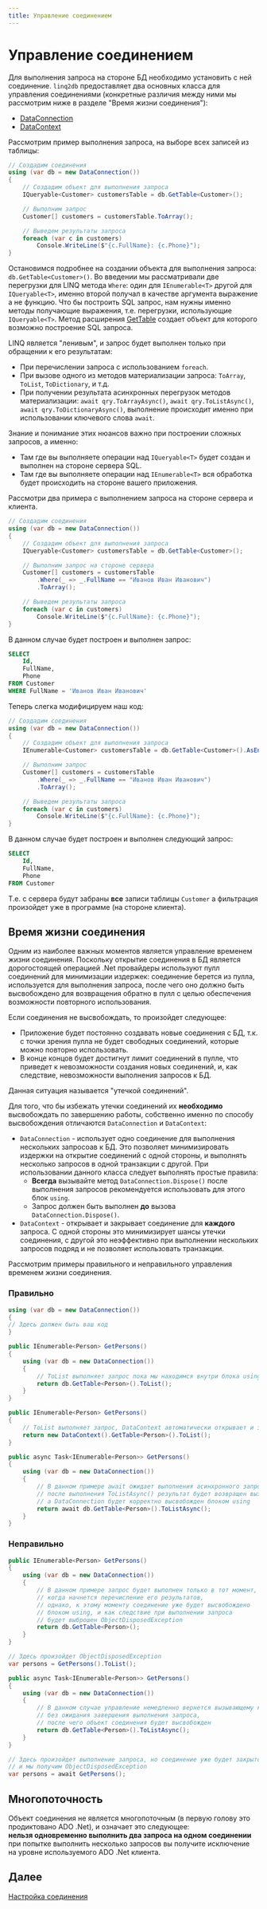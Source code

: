 ```yaml
---
title: Управление соединением
---
```


# Управление соединением

Для выполнения запроса на стороне БД необходимо установить с ней соединение. `linq2db` предоставляет два основных класса для управления соединениями (конкретные различия между ними мы рассмотрим ниже в разделе "Время жизни соединения"):

* [DataConnection](https://linq2db.github.io/api/LinqToDB.Data.DataConnection.html)
* [DataContext](https://linq2db.github.io/api/LinqToDB.DataContext.html)

Рассмотрим пример выполнения запроса, на выборе всех записей из таблицы:

```cs
// Создадим соединения
using (var db = new DataConnection())
{
    // Создадим объект для выполнения запроса
    IQueryable<Customer> customersTable = db.GetTable<Customer>();

    // Выполним запрос
    Customer[] customers = customersTable.ToArray();

    // Выведем результаты запроса
    foreach (var c in customers)
        Console.WriteLine($"{c.FullName}: {c.Phone}");
}
```

Остановимся подробнее на создании объекта для выполнения запроса: `db.GetTable<Customer>()`. Во введении мы рассматривали две перегрузки для LINQ метода `Where`: один для `IEnumerable<T>` другой для `IQueryable<T>`, именно второй получал в качестве аргумента выражение а не функцию. Что бы построить SQL запрос, нам нужны именно методы получающие выражения, т.е. перегрузки, использующие `IQueryable<T>`. Метод расширения [GetTable](https://linq2db.github.io/api/LinqToDB.DataExtensions.html#LinqToDB_DataExtensions_GetTable__1_LinqToDB_IDataContext_) создает объект для которого возможно построение SQL запроса.

LINQ является "ленивым", и запрос будет выполнен только при обращении к его результатам:

* При перечислении запроса с использованием `foreach`.
* При вызове одного из методов материализации запроса: `ToArray`, `ToList`, `ToDictionary`, и т.д.
* При получении результата асинхронных перегрузок методов материализации: `await qry.ToArrayAsync()`, `await qry.ToListAsync()`, `await qry.ToDictionaryAsync()`, выполнение происходит именно при использовании ключевого слова `await`.

Знание и понимание этих нюансов важно при построении сложных запросов, а именно:

* Там где вы выполняете операции над `IQueryable<T>` будет создан и выполнен на стороне сервера SQL.
* Там где вы выполняете операции над `IEnumerable<T>` вся обработка будет происходить на стороне вашего приложения.

Рассмотри два примера с выполнением запроса на стороне сервера и клиента.

```cs
// Создадим соединения
using (var db = new DataConnection())
{
    // Создадим объект для выполнения запроса
    IQueryable<Customer> customersTable = db.GetTable<Customer>();

    // Выполним запрос на стороне сервера
    Customer[] customers = customersTable
        .Where(_ => _.FullName == "Иванов Иван Иванович")
        .ToArray();

    // Выведем результаты запроса
    foreach (var c in customers)
        Console.WriteLine($"{c.FullName}: {c.Phone}");
}
```

В данном случае будет построен и выполнен запрос:

```sql
SELECT
    Id,
    FullName,
    Phone
FROM Customer
WHERE FullName = 'Иванов Иван Иванович'
```

Теперь слегка модифицируем наш код:

```cs
// Создадим соединения
using (var db = new DataConnection())
{
    // Создадим объект для выполнения запроса
    IEnumerable<Customer> customersTable = db.GetTable<Customer>().AsEnumerable();

    // Выполним запрос
    Customer[] customers = customersTable
        .Where(_ => _.FullName == "Иванов Иван Иванович")
        .ToArray();

    // Выведем результаты запроса
    foreach (var c in customers)
        Console.WriteLine($"{c.FullName}: {c.Phone}");
}
```

В данном случае будет построен и выполнен следующий запрос:
```sql
SELECT
    Id,
    FullName,
    Phone
FROM Customer
```

Т.е. с сервера будут забраны **все** записи таблицы `Customer` а фильтрация произойдет уже в программе (на стороне клиента).

## Время жизни соединения

Одним из наиболее важных моментов является управление временем жизни соединения. Поскольку открытие соединения в БД является дорогостоящей операцией .Net провайдеры используют пулл соединений для минимизации издержек: соединение берется из пулла, используется для выполнения запроса, после чего оно должно быть высвобождено для возвращения обратно в пулл с целью обеспечения возможности повторного использования.

Если соединения не высвобождать, то произойдет следующее:

* Приложение будет постоянно создавать новые соединения с БД, т.к. с точки зрения пулла не будет свободных соединений, которые можно повторно использовать.
* В конце концов будет достигнут лимит соединений в пулле, что приведет к невозможности создания новых соединений, и, как следствие, невозможности выполнения запросов к БД.

Данная ситуация называется "утечкой соединений".

Для того, что бы избежать утечки соединений их **необходимо** высвобождать по завершению работы, собственно именно по способу высвобождения отличаются `DataConnection` и `DataContext`:

* `DataConnection` - использует одно соединение для выполнения нескольких запросоав к БД. Это позволяет минимизировать издержки на открытие соединений с одной стороны, и выполнять несколько запросов в одной транзакции с другой. При использовании данного класса следует выполнять простые правила:
  * **Всегда** вызывайте метод `DataConnection.Dispose()` после выполнения запросов рекомендуется использовать для этого блок `using`.
  * Запрос должен быть выполнен **до** вызова `DataConnection.Dispose()`.
* `DataContext` - открывает и закрывает соединение для **каждого** запроса. С одной стороны это минимизирует шансы утечки соединения, с другой это неэффективно при выполнении нескольких запросов подряд и не позволяет использовать транзакции.

Рассмотрим примеры правильного и неправильного управления временем жизни соединения.

### Правильно

```cs
using (var db = new DataConnection())
{
// Здесь должен быть ваш код
}

public IEnumerable<Person> GetPersons()
{
    using (var db = new DataConnection())
    {
        // ToList выполняет запрос пока мы находимся внутри блока using
        return db.GetTable<Person>().ToList();
    }
}

public IEnumerable<Person> GetPersons()
{
    // ToList выполняет запрос, DataContext автоматически открывает и закрывает соединение
    return new DataContext().GetTable<Person>().ToList();
}

public async Task<IEnumerable<Person>> GetPersons()
{
    using (var db = new DataConnection())
    {
        // В данном примере await ожидает выполнения асинхронного запроса,
        // после выполнения ToListAsync() результат будет возвращен вызывающему методу,
        // а DataConnection будет корректно высвобожден блоком using
        return await db.GetTable<Person>().ToListAsync(); 
    }
}

```

### Неправильно

```cs
public IEnumerable<Person> GetPersons()
{
    using (var db = new DataConnection())
    {
        // В данном примере запрос будет выполнен только в тот момент,
        // когда начнется перечисление его результатов,
        // однако, к этому моменту соединение уже будет высвобождено
        // блоком using, и как следствие при выполнении запроса
        // будет выброшен ObjectDisposedException
        return db.GetTable<Person>();
    }
}

// Здесь произойдет ObjectDisposedException
var persons = GetPersons().ToList();
```

```cs
public async Task<IEnumerable<Person>> GetPersons()
{
    using (var db = new DataConnection())
    {
        // В данном случае управление немедленно вернется вызывающему коду,
        // без ожидания завершения выполнения запроса,
        // после чего объект соединения будет высвобожден
        return db.GetTable<Person>().ToListAsync();
    }
}

// Здесь произойдет выполнение запроса, но соединение уже будет закрыто
// и мы получим ObjectDisposedException
var persons = await GetPersons();
```

## Многопоточность

Объект соединения не является многопоточным (в первую голову это продиктовано ADO .Net), и означает это следующее:<br/>
**нельзя одновременно выполнить два запроса на одном соединении**<br/>
при попытке выполнить несколько запросов вы получите исключение на уровне используемого ADO .Net клиента.

## Далее

[Настройка соединения](connectionsettings.md)
